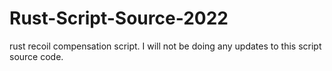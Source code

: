 # Rust-Script-Source-2022
rust recoil compensation script. I will not be doing any updates to this script source code.

